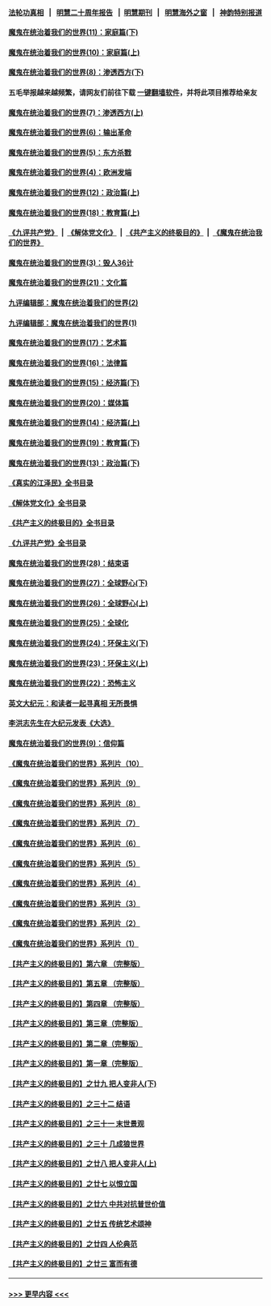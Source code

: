 #### [法轮功真相](https://github.com/gfw-breaker/truth/blob/master/README.md?t=0) &nbsp;&nbsp;|&nbsp;&nbsp; [明慧二十周年报告](https://github.com/gfw-breaker/mh-reports/blob/master/README.md?t=0) &nbsp;&nbsp;|&nbsp;&nbsp;[明慧期刊](https://github.com/gfw-breaker/mh-qikan) &nbsp;&nbsp;|&nbsp;&nbsp; [明慧海外之窗](https://github.com/gfw-breaker/mh-news/blob/master/README.md?t=0) &nbsp;&nbsp;|&nbsp;&nbsp; [神韵特别报道](https://github.com/gfw-breaker/mh-news/blob/master/shenyun.md?t=0)
#### [魔鬼在统治着我们的世界(11)：家庭篇(下)](../pages/nsc422/n10440961.md?t=12301243) 
#### [魔鬼在统治着我们的世界(10)：家庭篇(上)](../pages/nsc422/n10435448.md?t=12301243) 
#### [魔鬼在统治着我们的世界(8)：渗透西方(下)](../pages/nsc422/n10429603.md?t=12301243) 
#### 五毛举报越来越频繁，请网友们前往下载 [一键翻墙软件](https://github.com/gfw-breaker/ssr-accounts)，并将此项目推荐给亲友
#### [魔鬼在统治着我们的世界(7)：渗透西方(上)](../pages/nsc422/n10426013.md?t=12301243) 
#### [魔鬼在统治着我们的世界(6)：输出革命](../pages/nsc422/n10421536.md?t=12301243) 
#### [魔鬼在统治着我们的世界(5)：东方杀戮](../pages/nsc422/n10417707.md?t=12301243) 
#### [魔鬼在统治着我们的世界(4)：欧洲发端](../pages/nsc422/n10414890.md?t=12301243) 
#### [魔鬼在统治着我们的世界(12)：政治篇(上)](../pages/nsc422/n10444576.md?t=12301243) 
#### [魔鬼在统治着我们的世界(18)：教育篇(上)](../pages/nsc422/n10526970.md?t=12301243) 
#### [《九评共产党》](https://github.com/begood0513/9ping.md/blob/master/README.md) &nbsp;|&nbsp; [《解体党文化》](../../../../jtdwh.md/blob/master/README.md)  &nbsp;|&nbsp; [《共产主义的终极目的》](../../../../gczydzjmd.md/blob/master/README.md) &nbsp;|&nbsp; [《魔鬼在统治我们的世界》](../../../../mgztzwmdsj.md/blob/master/README.md) 
#### [魔鬼在统治着我们的世界(3)：毁人36计](../pages/nsc422/n10411583.md?t=12301243) 
#### [魔鬼在统治着我们的世界(21)：文化篇](../pages/nsc422/n10597706.md?t=12301243) 
#### [九评编辑部：魔鬼在统治着我们的世界(2)](../pages/nsc422/n10410036.md?t=12301243) 
#### [九评编辑部：魔鬼在统治着我们的世界(1)](../pages/nsc422/n10406825.md?t=12301243) 
#### [魔鬼在统治着我们的世界(17)：艺术篇](../pages/nsc422/n10499093.md?t=12301243) 
#### [魔鬼在统治着我们的世界(16)：法律篇](../pages/nsc422/n10485969.md?t=12301243) 
#### [魔鬼在统治着我们的世界(15)：经济篇(下)](../pages/nsc422/n10469975.md?t=12301243) 
#### [魔鬼在统治着我们的世界(20)：媒体篇](../pages/nsc422/n10586579.md?t=12301243) 
#### [魔鬼在统治着我们的世界(14)：经济篇(上)](../pages/nsc422/n10457370.md?t=12301243) 
#### [魔鬼在统治着我们的世界(19)：教育篇(下)](../pages/nsc422/n10564808.md?t=12301243) 
#### [魔鬼在统治着我们的世界(13)：政治篇(下)](../pages/nsc422/n10448270.md?t=12301243) 
#### [《真实的江泽民》全书目录](../pages/nsc422/n13721399.md?t=12301243) 
#### [《解体党文化》全书目录](../pages/nsc422/n13721157.md?t=12301243) 
#### [《共产主义的终极目的》全书目录](../pages/nsc422/n13721048.md?t=12301243) 
#### [《九评共产党》全书目录](../pages/nsc422/n13708085.md?t=12301243) 
#### [魔鬼在统治着我们的世界(28)：结束语](../pages/nsc422/n10936246.md?t=12301243) 
#### [魔鬼在统治着我们的世界(27)：全球野心(下)](../pages/nsc422/n10928319.md?t=12301243) 
#### [魔鬼在统治着我们的世界(26)：全球野心(上)](../pages/nsc422/n10900318.md?t=12301243) 
#### [魔鬼在统治着我们的世界(25)：全球化](../pages/nsc422/n10788205.md?t=12301243) 
#### [魔鬼在统治着我们的世界(24)：环保主义(下)](../pages/nsc422/n10695307.md?t=12301243) 
#### [魔鬼在统治着我们的世界(23)：环保主义(上)](../pages/nsc422/n10688613.md?t=12301243) 
#### [魔鬼在统治着我们的世界(22)：恐怖主义](../pages/nsc422/n10614727.md?t=12301243) 
#### [英文大纪元：和读者一起寻真相 无所畏惧](../pages/nsc422/n12542027.md?t=12301243) 
#### [李洪志先生在大纪元发表《大选》](../pages/nsc422/n12534746.md?t=12301243) 
#### [魔鬼在统治着我们的世界(9)：信仰篇](../pages/nsc422/n10432159.md?t=12301243) 
#### [《魔鬼在统治着我们的世界》系列片（10）](../pages/nsc422/n12292670.md?t=12301243) 
#### [《魔鬼在统治着我们的世界》系列片（9）](../pages/nsc422/n12290859.md?t=12301243) 
#### [《魔鬼在统治着我们的世界》系列片（8）](../pages/nsc422/n12287445.md?t=12301243) 
#### [《魔鬼在统治着我们的世界》系列片（7）](../pages/nsc422/n12283425.md?t=12301243) 
#### [《魔鬼在统治着我们的世界》系列片（6）](../pages/nsc422/n12282314.md?t=12301243) 
#### [《魔鬼在统治着我们的世界》系列片（5）](../pages/nsc422/n12281419.md?t=12301243) 
#### [《魔鬼在统治着我们的世界》系列片（4）](../pages/nsc422/n12274024.md?t=12301243) 
#### [《魔鬼在统治着我们的世界》系列片（3）](../pages/nsc422/n12271322.md?t=12301243) 
#### [《魔鬼在统治着我们的世界》系列片（2）](../pages/nsc422/n12269049.md?t=12301243) 
#### [《魔鬼在统治着我们的世界》系列片（1）](../pages/nsc422/n12267575.md?t=12301243) 
#### [【共产主义的终极目的】第六章 （完整版）](../pages/nsc422/n11428913.md?t=12301243) 
#### [【共产主义的终极目的】第五章 （完整版）](../pages/nsc422/n11428912.md?t=12301243) 
#### [【共产主义的终极目的】第四章 （完整版）](../pages/nsc422/n11428907.md?t=12301243) 
#### [【共产主义的终极目的】第三章（完整版）](../pages/nsc422/n11428848.md?t=12301243) 
#### [【共产主义的终极目的】第二章（完整版）](../pages/nsc422/n11428831.md?t=12301243) 
#### [【共产主义的终极目的】第一章（完整版）](../pages/nsc422/n11417651.md?t=12301243) 
#### [【共产主义的终极目的】之廿九 把人变非人(下)](../pages/nsc422/n11344140.md?t=12301243) 
#### [【共产主义的终极目的】之三十二 结语](../pages/nsc422/n11360535.md?t=12301243) 
#### [【共产主义的终极目的】之三十一 末世景观](../pages/nsc422/n11351129.md?t=12301243) 
#### [【共产主义的终极目的】之三十 几成狼世界](../pages/nsc422/n11348280.md?t=12301243) 
#### [【共产主义的终极目的】之廿八 把人变非人(上)](../pages/nsc422/n11340492.md?t=12301243) 
#### [【共产主义的终极目的】之廿七 以恨立国](../pages/nsc422/n11336944.md?t=12301243) 
#### [【共产主义的终极目的】之廿六 中共对抗普世价值](../pages/nsc422/n11324785.md?t=12301243) 
#### [【共产主义的终极目的】之廿五 传统艺术颂神](../pages/nsc422/n11296396.md?t=12301243) 
#### [【共产主义的终极目的】之廿四 人伦典范](../pages/nsc422/n11296397.md?t=12301243) 
#### [【共产主义的终极目的】之廿三 富而有德](../pages/nsc422/n11283598.md?t=12301243) 

----
#### [ >>> 更早内容 <<< ](../indexes/nsc422-earlier.md)
